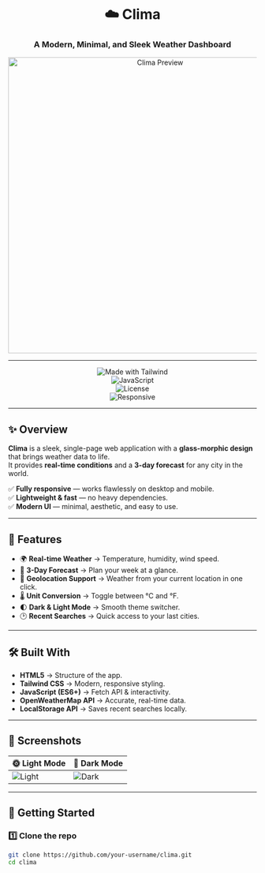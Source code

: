 <div align="center">

# ☁️ Clima  
### A Modern, Minimal, and Sleek Weather Dashboard  

<img src="./assets/preview.png" width="600" alt="Clima Preview" />  

---

![Made with Tailwind](https://img.shields.io/badge/Made%20with-TailwindCSS-38bdf8?logo=tailwindcss&logoColor=white)  
![JavaScript](https://img.shields.io/badge/JavaScript-ES6+-yellow?logo=javascript)  
![License](https://img.shields.io/badge/license-MIT-green)  
![Responsive](https://img.shields.io/badge/Responsive-Design-blue?logo=googlechrome)

</div>

---

## ✨ Overview
**Clima** is a sleek, single-page web application with a **glass-morphic design** that brings weather data to life.  
It provides **real-time conditions** and a **3-day forecast** for any city in the world.  

✅ **Fully responsive** — works flawlessly on desktop and mobile.  
✅ **Lightweight & fast** — no heavy dependencies.  
✅ **Modern UI** — minimal, aesthetic, and easy to use.  

---

## 🌟 Features

- 🌍 **Real-time Weather** → Temperature, humidity, wind speed.  
- 📅 **3-Day Forecast** → Plan your week at a glance.  
- 📍 **Geolocation Support** → Weather from your current location in one click.  
- 🌡️ **Unit Conversion** → Toggle between °C and °F.  
- 🌓 **Dark & Light Mode** → Smooth theme switcher.  
- 🕑 **Recent Searches** → Quick access to your last cities.  

---

## 🛠️ Built With

- **HTML5** → Structure of the app.  
- **Tailwind CSS** → Modern, responsive styling.  
- **JavaScript (ES6+)** → Fetch API & interactivity.  
- **OpenWeatherMap API** → Accurate, real-time data.  
- **LocalStorage API** → Saves recent searches locally.  

---

## 📸 Screenshots

| 🌞 Light Mode | 🌙 Dark Mode |
|---------------|--------------|
| ![Light](./assets/light.png) | ![Dark](./assets/dark.png) |

---

## 🚀 Getting Started

### 1️⃣ Clone the repo
```bash
git clone https://github.com/your-username/clima.git
cd clima
